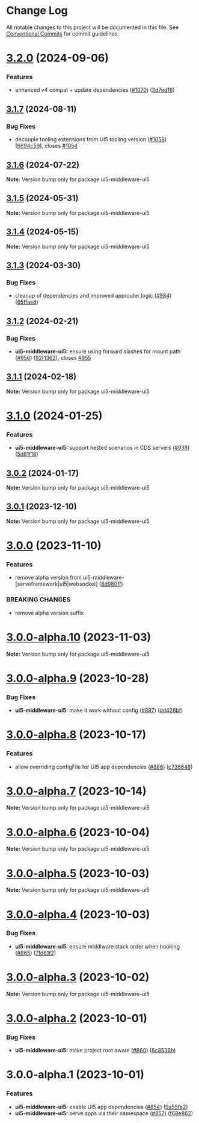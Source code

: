 # Change Log

All notable changes to this project will be documented in this file.
See [Conventional Commits](https://conventionalcommits.org) for commit guidelines.

# [3.2.0](https://github.com/ui5-community/ui5-ecosystem-showcase/compare/ui5-middleware-ui5@3.1.7...ui5-middleware-ui5@3.2.0) (2024-09-06)


### Features

* enhanced v4 compat + update dependencies ([#1070](https://github.com/ui5-community/ui5-ecosystem-showcase/issues/1070)) ([2d7ed16](https://github.com/ui5-community/ui5-ecosystem-showcase/commit/2d7ed1623249febd32ecabdd2b47698f1cd968d5))





## [3.1.7](https://github.com/ui5-community/ui5-ecosystem-showcase/compare/ui5-middleware-ui5@3.1.6...ui5-middleware-ui5@3.1.7) (2024-08-11)


### Bug Fixes

* decouple tooling extensions from UI5 tooling version ([#1058](https://github.com/ui5-community/ui5-ecosystem-showcase/issues/1058)) ([6694c59](https://github.com/ui5-community/ui5-ecosystem-showcase/commit/6694c59422ac37d9aea971679de46f5f59b8025c)), closes [#1054](https://github.com/ui5-community/ui5-ecosystem-showcase/issues/1054)





## [3.1.6](https://github.com/ui5-community/ui5-ecosystem-showcase/compare/ui5-middleware-ui5@3.1.5...ui5-middleware-ui5@3.1.6) (2024-07-22)

**Note:** Version bump only for package ui5-middleware-ui5





## [3.1.5](https://github.com/ui5-community/ui5-ecosystem-showcase/compare/ui5-middleware-ui5@3.1.4...ui5-middleware-ui5@3.1.5) (2024-05-31)

**Note:** Version bump only for package ui5-middleware-ui5





## [3.1.4](https://github.com/ui5-community/ui5-ecosystem-showcase/compare/ui5-middleware-ui5@3.1.3...ui5-middleware-ui5@3.1.4) (2024-05-15)

**Note:** Version bump only for package ui5-middleware-ui5





## [3.1.3](https://github.com/ui5-community/ui5-ecosystem-showcase/compare/ui5-middleware-ui5@3.1.2...ui5-middleware-ui5@3.1.3) (2024-03-30)


### Bug Fixes

* cleanup of dependencies and improved approuter logic ([#984](https://github.com/ui5-community/ui5-ecosystem-showcase/issues/984)) ([65ffaed](https://github.com/ui5-community/ui5-ecosystem-showcase/commit/65ffaedb7968015e008e2eb6aa66ff1e0a03a73a))





## [3.1.2](https://github.com/ui5-community/ui5-ecosystem-showcase/compare/ui5-middleware-ui5@3.1.1...ui5-middleware-ui5@3.1.2) (2024-02-21)


### Bug Fixes

* **ui5-middleware-ui5:** ensure using forward slashes for mount path ([#956](https://github.com/ui5-community/ui5-ecosystem-showcase/issues/956)) ([92f1362](https://github.com/ui5-community/ui5-ecosystem-showcase/commit/92f1362a27e1be224091bdada5b51a01d4188975)), closes [#955](https://github.com/ui5-community/ui5-ecosystem-showcase/issues/955)





## [3.1.1](https://github.com/ui5-community/ui5-ecosystem-showcase/compare/ui5-middleware-ui5@3.1.0...ui5-middleware-ui5@3.1.1) (2024-02-18)

**Note:** Version bump only for package ui5-middleware-ui5





# [3.1.0](https://github.com/ui5-community/ui5-ecosystem-showcase/compare/ui5-middleware-ui5@3.0.2...ui5-middleware-ui5@3.1.0) (2024-01-25)


### Features

* **ui5-middleware-ui5:** support nested scenarios in CDS servers ([#938](https://github.com/ui5-community/ui5-ecosystem-showcase/issues/938)) ([5d61f18](https://github.com/ui5-community/ui5-ecosystem-showcase/commit/5d61f18f04a624e8f61ec7fa1e8f32e81c43f6b0))





## [3.0.2](https://github.com/ui5-community/ui5-ecosystem-showcase/compare/ui5-middleware-ui5@3.0.1...ui5-middleware-ui5@3.0.2) (2024-01-17)

**Note:** Version bump only for package ui5-middleware-ui5





## [3.0.1](https://github.com/ui5-community/ui5-ecosystem-showcase/compare/ui5-middleware-ui5@3.0.0...ui5-middleware-ui5@3.0.1) (2023-12-10)

**Note:** Version bump only for package ui5-middleware-ui5





# [3.0.0](https://github.com/ui5-community/ui5-ecosystem-showcase/compare/ui5-middleware-ui5@3.0.0-alpha.10...ui5-middleware-ui5@3.0.0) (2023-11-10)


### Features

* remove alpha version from ui5-middleware-[serveframework|ui5|websocket] ([8d980ff](https://github.com/ui5-community/ui5-ecosystem-showcase/commit/8d980ff5f646a92c5677aca525b300d96704d069))


### BREAKING CHANGES

* remove alpha version suffix





# [3.0.0-alpha.10](https://github.com/ui5-community/ui5-ecosystem-showcase/compare/ui5-middleware-ui5@3.0.0-alpha.9...ui5-middleware-ui5@3.0.0-alpha.10) (2023-11-03)

**Note:** Version bump only for package ui5-middleware-ui5





# [3.0.0-alpha.9](https://github.com/ui5-community/ui5-ecosystem-showcase/compare/ui5-middleware-ui5@3.0.0-alpha.8...ui5-middleware-ui5@3.0.0-alpha.9) (2023-10-28)


### Bug Fixes

* **ui5-middleware-ui5:** make it work without config ([#897](https://github.com/ui5-community/ui5-ecosystem-showcase/issues/897)) ([dd428bf](https://github.com/ui5-community/ui5-ecosystem-showcase/commit/dd428bfd56d4dd73af852f212c11c87b6a098788))





# [3.0.0-alpha.8](https://github.com/ui5-community/ui5-ecosystem-showcase/compare/ui5-middleware-ui5@3.0.0-alpha.7...ui5-middleware-ui5@3.0.0-alpha.8) (2023-10-17)


### Features

* allow overriding configFile for UI5 app dependencies ([#886](https://github.com/ui5-community/ui5-ecosystem-showcase/issues/886)) ([c736648](https://github.com/ui5-community/ui5-ecosystem-showcase/commit/c73664858c6ec67b4d8f2b7733b0d5234a6775db))





# [3.0.0-alpha.7](https://github.com/ui5-community/ui5-ecosystem-showcase/compare/ui5-middleware-ui5@3.0.0-alpha.6...ui5-middleware-ui5@3.0.0-alpha.7) (2023-10-14)

**Note:** Version bump only for package ui5-middleware-ui5





# [3.0.0-alpha.6](https://github.com/ui5-community/ui5-ecosystem-showcase/compare/ui5-middleware-ui5@3.0.0-alpha.5...ui5-middleware-ui5@3.0.0-alpha.6) (2023-10-04)

**Note:** Version bump only for package ui5-middleware-ui5





# [3.0.0-alpha.5](https://github.com/ui5-community/ui5-ecosystem-showcase/compare/ui5-middleware-ui5@3.0.0-alpha.4...ui5-middleware-ui5@3.0.0-alpha.5) (2023-10-03)

**Note:** Version bump only for package ui5-middleware-ui5





# [3.0.0-alpha.4](https://github.com/ui5-community/ui5-ecosystem-showcase/compare/ui5-middleware-ui5@3.0.0-alpha.3...ui5-middleware-ui5@3.0.0-alpha.4) (2023-10-03)


### Bug Fixes

* **ui5-middleware-ui5:** ensure middlware stack order when hooking ([#865](https://github.com/ui5-community/ui5-ecosystem-showcase/issues/865)) ([7fd61f2](https://github.com/ui5-community/ui5-ecosystem-showcase/commit/7fd61f225b619e4b9166402122492844e02e925b))





# [3.0.0-alpha.3](https://github.com/ui5-community/ui5-ecosystem-showcase/compare/ui5-middleware-ui5@3.0.0-alpha.2...ui5-middleware-ui5@3.0.0-alpha.3) (2023-10-02)

**Note:** Version bump only for package ui5-middleware-ui5





# [3.0.0-alpha.2](https://github.com/ui5-community/ui5-ecosystem-showcase/compare/ui5-middleware-ui5@3.0.0-alpha.1...ui5-middleware-ui5@3.0.0-alpha.2) (2023-10-01)


### Bug Fixes

* **ui5-middleware-ui5:** make project root aware ([#860](https://github.com/ui5-community/ui5-ecosystem-showcase/issues/860)) ([6c8536b](https://github.com/ui5-community/ui5-ecosystem-showcase/commit/6c8536b5ad9a5a093e1be87ac731156ea7b2704c))





# 3.0.0-alpha.1 (2023-10-01)


### Features

* **ui5-middleware-ui5:** enable UI5 app dependencies ([#854](https://github.com/ui5-community/ui5-ecosystem-showcase/issues/854)) ([9a55fe2](https://github.com/ui5-community/ui5-ecosystem-showcase/commit/9a55fe220a5d414633e785a503d7eef3e019ed17))
* **ui5-middleware-ui5:** serve apps via their namespace ([#857](https://github.com/ui5-community/ui5-ecosystem-showcase/issues/857)) ([f68e862](https://github.com/ui5-community/ui5-ecosystem-showcase/commit/f68e8625361784c30b9064fb406cdd6a2f3f50de))
